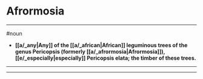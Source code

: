 # Afrormosia
---
#noun
- **[[a/_any|Any]] of the [[a/_african|African]] leguminous trees of the genus Pericopsis (formerly [[a/_afrormosia|Afrormosia]]), [[e/_especially|especially]] Pericopsis elata; the timber of these trees.**
---
---
